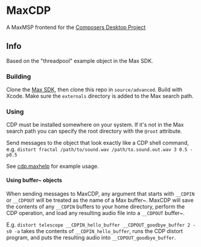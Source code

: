 # MaxCDP
A MaxMSP frontend for the [Composers Desktop Project](http://www.unstablesound.net/cdp.html)

## Info
Based on the "threadpool" example object in the Max SDK.

### Building 
Clone the [Max SDK](https://github.com/Cycling74/max-sdk), then clone this repo in `source/advanced`. Build with Xcode. Make sure the `externals` directory is added to the Max search path.

### Using
CDP must be installed somewhere on your system. If it's not in the Max search path you can specify the root directory with the `@root` attribute.

Send messages to the object that look exactly like a CDP shell command, e.g. `distort fractal /path/to/sound.wav /path/to.sound.out.wav 3 0.5 -p0.5`

See [cdp.maxhelp](help/cdp.maxhelp) for example usage.

#### Using buffer~ objects
When sending messages to MaxCDP, any argument that starts with `__CDPIN` or `__CDPOUT` will be treated as the name of a Max buffer~. MaxCDP will save the contents of any `__CDPIN` buffers to your home directory, perform the CDP operation, and load any resulting audio file into a `__CDPOUT` buffer~.

E.g. `distort telescope __CDPIN_hello_buffer __CDPOUT_goodbye_buffer 2 -s0 -a` takes the contents of `__CDPIN_hello_buffer`, runs the CDP distort program, and puts the resulting audio into `__CDPOUT_goodbye_buffer`.